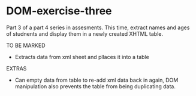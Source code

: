 # DOM-exercise-three

Part 3 of a part 4 series in assesments. This time, extract names and ages of studnents and display them in a newly created XHTML table.

TO BE MARKED 
- Extracts data from xml sheet and pllaces it into a table

EXTRAS
- Can empty data from table to re-add xml data back in again, DOM manipulation also prevents the table from being duplicating data.
